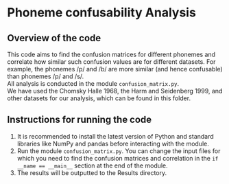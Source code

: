 # Phoneme confusability Analysis
## Overview of the code
This code aims to find the confusion matrices for different phonemes and correlate how similar such confusion values are
for different datasets. For example, the phonemes /p/ and /b/ are more similar (and hence confusable) than phonemes /p/ and /s/.\
All analysis is conducted in the module `confusion_matrix.py`. \
We have used the Chomsky Halle 1968, the Harm and Seidenberg 1999, and other datasets for our analysis,
which can be found in this folder.
## Instructions for running the code
1. It is recommended to install the latest version of Python and standard libraries like NumPy and pandas before interacting with the module.
2. Run the module `confusion_matrix.py`. You can change the input files for which you need to find the confusion matrices and correlation in the `if __name == __main__` section at the end of the module.
3. The results will be outputted to the Results directory. 